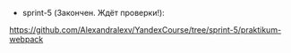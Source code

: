 
- sprint-5 (Закончен. Ждёт проверки!):

https://github.com/Alexandralexv/YandexCourse/tree/sprint-5/praktikum-webpack

